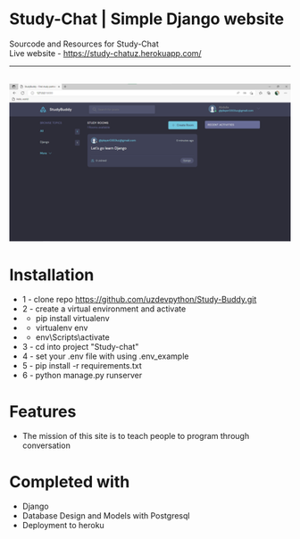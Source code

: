 # Study-Chat | Simple Django website 
Sourcode and Resources for Study-Chat <br>
Live website - https://study-chatuz.herokuapp.com/ <hr><br>
<img src="./docs/image-site.png">


# Installation
* 1 - clone repo https://github.com/uzdevpython/Study-Buddy.git
* 2 - create a virtual environment and activate
*  - pip install virtualenv
*  - virtualenv env
*  - env\Scripts\activate
* 3 - cd into project "Study-chat"
* 4 - set your .env file with using .env_example
* 5 - pip install -r requirements.txt
* 6 - python manage.py runserver


# Features
* The mission of this site is to teach people to program through conversation


# Completed with
* Django 
* Database Design and Models with Postgresql
* Deployment to heroku


